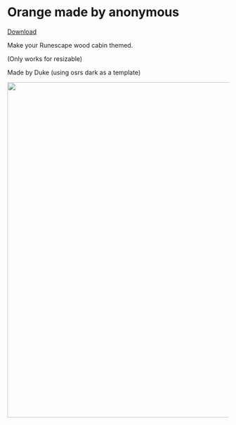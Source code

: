 # Orange made by anonymous
[Download](https://github.com/melkypie/resource-packs/archive/pack-wood-cabin.zip)

Make your Runescape wood cabin themed.

(Only works for resizable)

Made by Duke (using osrs dark as a template)

<img src="https://user-images.githubusercontent.com/5113962/84534943-82d13300-acf3-11ea-8480-cddd8b02800b.png" width="765"><br/>
